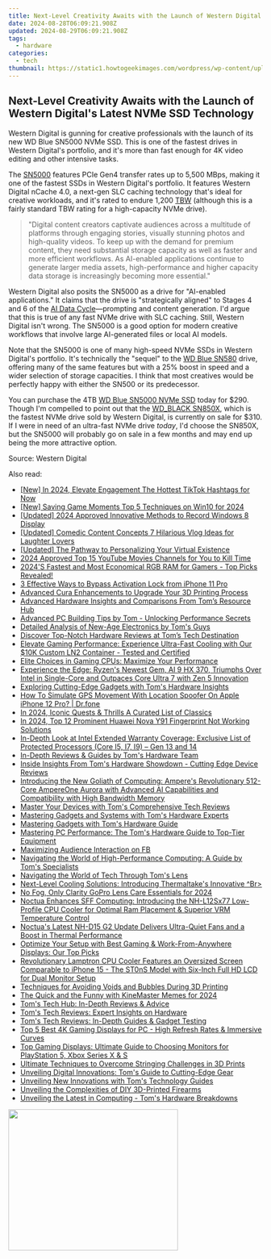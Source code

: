 ```yaml
---
title: Next-Level Creativity Awaits with the Launch of Western Digital's Latest NVMe SSD Technology
date: 2024-08-28T06:09:21.908Z
updated: 2024-08-29T06:09:21.908Z
tags:
  - hardware
categories:
  - tech
thumbnail: https://static1.howtogeekimages.com/wordpress/wp-content/uploads/2024/06/47.jpg
---
```


## Next-Level Creativity Awaits with the Launch of Western Digital's Latest NVMe SSD Technology

Western Digital is gunning for creative professionals with the launch of its new WD Blue SN5000 NVMe SSD. This is one of the fastest drives in Western Digital's portfolio, and it's more than fast enough for 4K video editing and other intensive tasks.

 The [SN5000](https://www.anrdoezrs.net/links/3607085/type/dlg/sid/UUhtgUeUpU2003669/https://www.westerndigital.com/products/internal-drives/wd-blue-sn5000-nvme-ssd?sku=WDS500G4B0E) features PCIe Gen4 transfer rates up to 5,500 MBps, making it one of the fastest SSDs in Western Digital's portfolio. It features Western Digital nCache 4.0, a next-gen SLC caching technology that's ideal for creative workloads, and it's rated to endure 1,200 [TBW](https://win-forum.techidaily.com/securing-your-documents-a-step-by-step-guide-to-password-protecting-text-files/) (although this is a fairly standard TBW rating for a high-capacity NVMe drive).

> "Digital content creators captivate audiences across a multitude of platforms through engaging stories, visually stunning photos and high-quality videos. To keep up with the demand for premium content, they need substantial storage capacity as well as faster and more efficient workflows. As AI-enabled applications continue to generate larger media assets, high-performance and higher capacity data storage is increasingly becoming more essential."

 Western Digital also posits the SN5000 as a drive for "AI-enabled applications." It claims that the drive is "strategically aligned" to Stages 4 and 6 of the [AI Data Cycle](https://www.anrdoezrs.net/links/3607085/type/dlg/sid/UUhtgUeUpU2003669/https://www.westerndigital.com/topics/data-storage-for-ai)—prompting and content generation. I'd argue that this is true of any fast NVMe drive with SLC caching. Still, Western Digital isn't wrong. The SN5000 is a good option for modern creative workflows that involve large AI-generated files or local AI models.

 Note that the SN5000 is one of many high-speed NVMe SSDs in Western Digital's portfolio. It's technically the "sequel" to the [WD Blue SN580](https://www.amazon.com/Western-Digital-SN580-Internal-Solid/dp/B0C8XMH264/?tag=hotoge-20&ascsubtag=UUhtgUeUpU2003669&asc%5Frefurl=https%3A%2F%2Fwww.howtogeek.com%2Fwd-blue-sn5000-nvme-ssd-debut%2F&asc%5Fcampaign=Short-Term) drive, offering many of the same features but with a 25% boost in speed and a wider selection of storage capacities. I think that most creatives would be perfectly happy with either the SN500 or its predecessor.

 You can purchase the 4TB [WD Blue SN5000 NVMe SSD](https://www.anrdoezrs.net/links/3607085/type/dlg/sid/UUhtgUeUpU2003669/https://www.westerndigital.com/products/internal-drives/wd-blue-sn5000-nvme-ssd?sku=WDS500G4B0E) today for $290\. Though I'm compelled to point out that the [WD\_BLACK SN850X](https://www.amazon.com/WD%5FBLACK-SN850X-Internal-Gaming-Solid/dp/B0B7CQ2CHH/?tag=hotoge-20&ascsubtag=UUhtgUeUpU2003669&asc%5Frefurl=https%3A%2F%2Fwww.howtogeek.com%2Fwd-blue-sn5000-nvme-ssd-debut%2F&asc%5Fcampaign=Short-Term), which is the fastest NVMe drive sold by Western Digital, is currently on sale for $310\. If I were in need of an ultra-fast NVMe drive _today_, I'd choose the SN850X, but the SN5000 will probably go on sale in a few months and may end up being the more attractive option.

 Source: Western Digital

<ins class="adsbygoogle"
     style="display:block"
     data-ad-format="autorelaxed"
     data-ad-client="ca-pub-7571918770474297"
     data-ad-slot="1223367746"></ins>



<ins class="adsbygoogle"
     style="display:block"
     data-ad-client="ca-pub-7571918770474297"
     data-ad-slot="8358498916"
     data-ad-format="auto"
     data-full-width-responsive="true"></ins>

<span class="atpl-alsoreadstyle">Also read:</span>
<div><ul>
<li><a href="https://tiktok-video-files.techidaily.com/new-in-2024-elevate-engagement-the-hottest-tiktok-hashtags-for-now/"><u>[New] In 2024, Elevate Engagement  The Hottest TikTok Hashtags for Now</u></a></li>
<li><a href="https://digital-screen-recording.techidaily.com/new-saving-game-moments-top-5-techniques-on-win10-for-2024/"><u>[New] Saving Game Moments  Top 5 Techniques on Win10 for 2024</u></a></li>
<li><a href="https://screen-sharing-recording.techidaily.com/updated-2024-approved-innovative-methods-to-record-windows-8-display/"><u>[Updated] 2024 Approved  Innovative Methods to Record Windows 8 Display</u></a></li>
<li><a href="https://youtube-videos.techidaily.com/updated-comedic-content-concepts-7-hilarious-vlog-ideas-for-laughter-lovers/"><u>[Updated] Comedic Content Concepts  7 Hilarious Vlog Ideas for Laughter Lovers</u></a></li>
<li><a href="https://some-guidance.techidaily.com/updated-the-pathway-to-personalizing-your-virtual-existence/"><u>[Updated] The Pathway to Personalizing Your Virtual Existence</u></a></li>
<li><a href="https://youtube-tips.techidaily.com/approved-top-15-youtube-movies-channels-for-you-to-kill-time/"><u>2024 Approved  Top 15 YouTube Movies Channels for You to Kill Time</u></a></li>
<li><a href="https://hardware-tips.techidaily.com/1723125224322-2024s-fastest-and-most-economical-rgb-ram-for-gamers-top-picks-revealed/"><u>2024'S Fastest and Most Economical RGB RAM for Gamers - Top Picks Revealed!</u></a></li>
<li><a href="https://activate-lock.techidaily.com/3-effective-ways-to-bypass-activation-lock-from-iphone-11-pro-by-drfone-ios/"><u>3 Effective Ways to Bypass Activation Lock from iPhone 11 Pro</u></a></li>
<li><a href="https://hardware-tips.techidaily.com/advanced-cura-enhancements-to-upgrade-your-3d-printing-process/"><u>Advanced Cura Enhancements to Upgrade Your 3D Printing Process</u></a></li>
<li><a href="https://hardware-tips.techidaily.com/advanced-hardware-insights-and-comparisons-from-toms-resource-hub/"><u>Advanced Hardware Insights and Comparisons From Tom’s Resource Hub</u></a></li>
<li><a href="https://hardware-tips.techidaily.com/advanced-pc-building-tips-by-tom-unlocking-performance-secrets/"><u>Advanced PC Building Tips by Tom - Unlocking Performance Secrets</u></a></li>
<li><a href="https://hardware-tips.techidaily.com/detailed-analysis-of-new-age-electronics-by-toms-guys/"><u>Detailed Analysis of New-Age Electronics by Tom's Guys</u></a></li>
<li><a href="https://hardware-tips.techidaily.com/discover-top-notch-hardware-reviews-at-toms-tech-destination/"><u>Discover Top-Notch Hardware Reviews at Tom’s Tech Destination</u></a></li>
<li><a href="https://hardware-tips.techidaily.com/elevate-gaming-performance-experience-ultra-fast-cooling-with-our-10k-custom-ln2-container-tested-and-certified/"><u>Elevate Gaming Performance: Experience Ultra-Fast Cooling with Our $10K Custom LN2 Container - Tested and Certified</u></a></li>
<li><a href="https://hardware-tips.techidaily.com/elite-choices-in-gaming-cpus-maximize-your-performance/"><u>Elite Choices in Gaming CPUs: Maximize Your Performance</u></a></li>
<li><a href="https://hardware-tips.techidaily.com/experience-the-edge-ryzens-newest-gem-ai-9-hx-370-triumphs-over-intel-in-single-core-and-outpaces-core-ultra-7-with-zen-5-innovation/"><u>Experience the Edge: Ryzen's Newest Gem, AI 9 HX 370, Triumphs Over Intel in Single-Core and Outpaces Core Ultra 7 with Zen 5 Innovation</u></a></li>
<li><a href="https://hardware-tips.techidaily.com/17245041329111-exploring-cutting-edge-gadgets-with-toms-hardware-insights/"><u>Exploring Cutting-Edge Gadgets with Tom's Hardware Insights</u></a></li>
<li><a href="https://fake-location.techidaily.com/how-to-simulate-gps-movement-with-location-spoofer-on-apple-iphone-12-pro-drfone-by-drfone-virtual-ios/"><u>How To Simulate GPS Movement With Location Spoofer On Apple iPhone 12 Pro? | Dr.fone</u></a></li>
<li><a href="https://screen-activity-recording.techidaily.com/in-2024-iconic-quests-and-thrills-a-curated-list-of-classics/"><u>In 2024, Iconic Quests & Thrills  A Curated List of Classics</u></a></li>
<li><a href="https://android-unlock.techidaily.com/in-2024-top-12-prominent-huawei-nova-y91-fingerprint-not-working-solutions-by-drfone-android/"><u>In 2024, Top 12 Prominent Huawei Nova Y91 Fingerprint Not Working Solutions</u></a></li>
<li><a href="https://hardware-tips.techidaily.com/in-depth-look-at-intel-extended-warranty-coverage-exclusive-list-of-protected-processors-core-i5-i7-i9-gen-13-and-14/"><u>In-Depth Look at Intel Extended Warranty Coverage: Exclusive List of Protected Processors (Core I5, I7, I9) – Gen 13 and 14</u></a></li>
<li><a href="https://hardware-tips.techidaily.com/in-depth-reviews-and-guides-by-toms-hardware-team/"><u>In-Depth Reviews & Guides by Tom's Hardware Team</u></a></li>
<li><a href="https://hardware-tips.techidaily.com/inside-insights-from-toms-hardware-showdown-cutting-edge-device-reviews/"><u>Inside Insights From Tom's Hardware Showdown - Cutting Edge Device Reviews</u></a></li>
<li><a href="https://hardware-tips.techidaily.com/introducing-the-new-goliath-of-computing-amperes-revolutionary-512-core-ampereone-aurora-with-advanced-ai-capabilities-and-compatibility-with-high-bandwidth78/"><u>Introducing the New Goliath of Computing: Ampere's Revolutionary 512-Core AmpereOne Aurora with Advanced AI Capabilities and Compatibility with High Bandwidth Memory</u></a></li>
<li><a href="https://hardware-tips.techidaily.com/master-your-devices-with-toms-comprehensive-tech-reviews/"><u>Master Your Devices with Tom's Comprehensive Tech Reviews</u></a></li>
<li><a href="https://hardware-tips.techidaily.com/mastering-gadgets-and-systems-with-toms-hardware-experts/"><u>Mastering Gadgets and Systems with Tom's Hardware Experts</u></a></li>
<li><a href="https://hardware-tips.techidaily.com/mastering-gadgets-with-toms-hardware-guide/"><u>Mastering Gadgets with Tom's Hardware Guide</u></a></li>
<li><a href="https://hardware-tips.techidaily.com/mastering-pc-performance-the-toms-hardware-guide-to-top-tier-equipment/"><u>Mastering PC Performance: The Tom's Hardware Guide to Top-Tier Equipment</u></a></li>
<li><a href="https://facebook.techidaily.com/maximizing-audience-interaction-on-fb/"><u>Maximizing Audience Interaction on FB</u></a></li>
<li><a href="https://hardware-tips.techidaily.com/navigating-the-world-of-high-performance-computing-a-guide-by-toms-specialists/"><u>Navigating the World of High-Performance Computing: A Guide by Tom's Specialists</u></a></li>
<li><a href="https://hardware-tips.techidaily.com/navigating-the-world-of-tech-through-toms-lens/"><u>Navigating the World of Tech Through Tom's Lens</u></a></li>
<li><a href="https://hardware-tips.techidaily.com/next-level-cooling-solutions-introducing-thermaltakes-innovative-br)/"><u>Next-Level Cooling Solutions: Introducing Thermaltake's Innovative ^Br></u></a></li>
<li><a href="https://extra-skills.techidaily.com/no-fog-only-clarity-gopro-lens-care-essentials-for-2024/"><u>No Fog, Only Clarity  GoPro Lens Care Essentials for 2024</u></a></li>
<li><a href="https://hardware-tips.techidaily.com/noctua-enhances-sff-computing-introducing-the-nh-l12sx77-low-profile-cpu-cooler-for-optimal-ram-placement-and-superior-vrm-temperature-control/"><u>Noctua Enhances SFF Computing: Introducing the NH-L12Sx77 Low-Profile CPU Cooler for Optimal Ram Placement & Superior VRM Temperature Control</u></a></li>
<li><a href="https://hardware-tips.techidaily.com/noctuas-latest-nh-d15-g2-update-delivers-ultra-quiet-fans-and-a-boost-in-thermal-performance/"><u>Noctua's Latest NH-D15 G2 Update Delivers Ultra-Quiet Fans and a Boost in Thermal Performance</u></a></li>
<li><a href="https://hardware-tips.techidaily.com/optimize-your-setup-with-best-gaming-and-work-from-anywhere-displays-our-top-picks/"><u>Optimize Your Setup with Best Gaming & Work-From-Anywhere Displays: Our Top Picks</u></a></li>
<li><a href="https://hardware-tips.techidaily.com/revolutionary-lamptron-cpu-cooler-features-an-oversized-screen-comparable-to-iphone-15-the-st0ns-model-with-six-inch-full-hd-lcd-for-dual-monitor-setup/"><u>Revolutionary Lamptron CPU Cooler Features an Oversized Screen Comparable to iPhone 15 - The ST0nS Model with Six-Inch Full HD LCD for Dual Monitor Setup</u></a></li>
<li><a href="https://hardware-tips.techidaily.com/techniques-for-avoiding-voids-and-bubbles-during-3d-printing/"><u>Techniques for Avoiding Voids and Bubbles During 3D Printing</u></a></li>
<li><a href="https://fox-friendly.techidaily.com/the-quick-and-the-funny-with-kinemaster-memes-for-2024/"><u>The Quick and the Funny with KineMaster Memes for 2024</u></a></li>
<li><a href="https://hardware-tips.techidaily.com/toms-tech-hub-in-depth-reviews-and-advice/"><u>Tom's Tech Hub: In-Depth Reviews & Advice</u></a></li>
<li><a href="https://hardware-tips.techidaily.com/toms-tech-reviews-expert-insights-on-hardware/"><u>Tom's Tech Reviews: Expert Insights on Hardware</u></a></li>
<li><a href="https://hardware-tips.techidaily.com/toms-tech-reviews-in-depth-guides-and-gadget-testing/"><u>Tom's Tech Reviews: In-Depth Guides & Gadget Testing</u></a></li>
<li><a href="https://hardware-tips.techidaily.com/top-5-best-4k-gaming-displays-for-pc-high-refresh-rates-and-immersive-curves/"><u>Top 5 Best 4K Gaming Displays for PC - High Refresh Rates & Immersive Curves</u></a></li>
<li><a href="https://hardware-tips.techidaily.com/top-gaming-displays-ultimate-guide-to-choosing-monitors-for-playstation-5-xbox-series-x-and-s/"><u>Top Gaming Displays: Ultimate Guide to Choosing Monitors for PlayStation 5, Xbox Series X & S</u></a></li>
<li><a href="https://hardware-tips.techidaily.com/ultimate-techniques-to-overcome-stringing-challenges-in-3d-prints/"><u>Ultimate Techniques to Overcome Stringing Challenges in 3D Prints</u></a></li>
<li><a href="https://hardware-tips.techidaily.com/unveiling-digital-innovations-toms-guide-to-cutting-edge-gear/"><u>Unveiling Digital Innovations: Tom's Guide to Cutting-Edge Gear</u></a></li>
<li><a href="https://hardware-tips.techidaily.com/unveiling-new-innovations-with-toms-technology-guides/"><u>Unveiling New Innovations with Tom's Technology Guides</u></a></li>
<li><a href="https://hardware-tips.techidaily.com/unveiling-the-complexities-of-diy-3d-printed-firearms/"><u>Unveiling the Complexities of DIY 3D-Printed Firearms</u></a></li>
<li><a href="https://hardware-tips.techidaily.com/unveiling-the-latest-in-computing-toms-hardware-breakdowns/"><u>Unveiling the Latest in Computing - Tom's Hardware Breakdowns</u></a></li>
</ul></div>

<!-- affiliate ads begin -->
<a href="https://getlyla.pxf.io/c/5597632/1455723/15391" target="_top" id="1455723"><img src="//a.impactradius-go.com/display-ad/15391-1455723" border="0" alt="" width="336" height="280"/></a><img height="0" width="0" src="https://imp.pxf.io/i/5597632/1455723/15391" style="position:absolute;visibility:hidden;" border="0" />
<!-- affiliate ads end -->